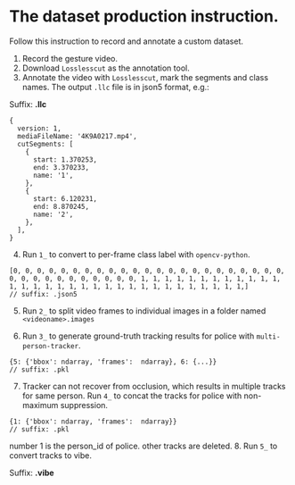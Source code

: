 # The dataset production instruction.

Follow this instruction to record and annotate a custom dataset. 

1. Record the gesture video.
2. Download `Losslesscut` as the annotation tool.
3. Annotate the video with `Losslesscut`, mark the segments and class names. The output `.llc` file is in json5 format, e.g.:

Suffix: **.llc**
```json5
{
  version: 1,
  mediaFileName: '4K9A0217.mp4',
  cutSegments: [
    {
      start: 1.370253,
      end: 3.370233,
      name: '1',
    },
    {
      start: 6.120231,
      end: 8.870245,
      name: '2',
    },
  ],
}
```

4. Run `1_` to convert to per-frame class label with `opencv-python`. 

```json5
[0, 0, 0, 0, 0, 0, 0, 0, 0, 0, 0, 0, 0, 0, 0, 0, 0, 0, 0, 0, 0, 0, 0, 0, 0, 0, 0, 0, 0, 0, 0, 0, 0, 0, 1, 1, 1, 1, 1, 1, 1, 1, 1, 1, 1, 1, 1, 1, 1, 1, 1, 1, 1, 1, 1, 1, 1, 1, 1, 1, 1, 1, 1, 1, 1, 1,]
// suffix: .json5
```

5. Run `2_` to split video frames to individual images in a folder named `<videoname>.images`


6. Run `3_` to generate ground-truth tracking results for police with `multi-person-tracker`.

```json5
{5: {'bbox': ndarray, 'frames':  ndarray}, 6: {...}}
// suffix: .pkl
```
7. Tracker can not recover from occlusion, which results in multiple tracks for same person. Run `4_` to concat the tracks for police with non-maximum suppression. 


```json5
{1: {'bbox': ndarray, 'frames':  ndarray}}  
// suffix: .pkl
```
number 1 is the person_id of police. other tracks are deleted.
8. Run `5_` to convert tracks to vibe. 
   
Suffix: **.vibe**